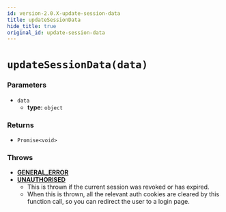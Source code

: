 ```yaml
---
id: version-2.0.X-update-session-data
title: updateSessionData
hide_title: true
original_id: update-session-data
---
```


# `updateSessionData(data)`

### Parameters
- `data`
    - **type:** `object`

### Returns
- `Promise<void>`

### Throws
- **[GENERAL_ERROR](../error-handling/general-error)**
- **[UNAUTHORISED](../error-handling/unauthorised)**
    - This is thrown if the current session was revoked or has expired.
    - When this is thrown, all the relevant auth cookies are cleared by this function call, so you can redirect the user to a login page.